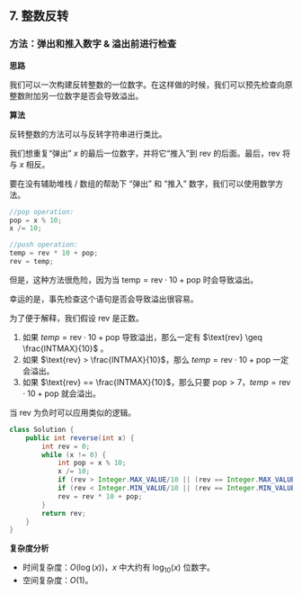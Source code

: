 ## 7. 整数反转

### 方法：弹出和推入数字 & 溢出前进行检查

**思路**

我们可以一次构建反转整数的一位数字。在这样做的时候，我们可以预先检查向原整数附加另一位数字是否会导致溢出。

**算法**

反转整数的方法可以与反转字符串进行类比。

我们想重复“弹出” $x$ 的最后一位数字，并将它“推入”到 $\text{rev}$ 的后面。最后，$\text{rev}$ 将与 $x$ 相反。

要在没有辅助堆栈 / 数组的帮助下 “弹出” 和 “推入” 数字，我们可以使用数学方法。

```java
//pop operation:
pop = x % 10;
x /= 10;

//push operation:
temp = rev * 10 + pop;
rev = temp;
```

但是，这种方法很危险，因为当 $\text{temp} = \text{rev} \cdot 10 + \text{pop}$ 时会导致溢出。

幸运的是，事先检查这个语句是否会导致溢出很容易。

为了便于解释，我们假设 $\text{rev}$ 是正数。

1. 如果 $temp = \text{rev} \cdot 10 + \text{pop}$ 导致溢出，那么一定有 $\text{rev} \geq \frac{INTMAX}{10}$ 。
2. 如果 $\text{rev} > \frac{INTMAX}{10}$，那么 $temp = \text{rev} \cdot 10 + \text{pop}$ 一定会溢出。
3. 如果 $\text{rev} == \frac{INTMAX}{10}$，那么只要 $\text{pop} > 7$，$temp = \text{rev} \cdot 10 + \text{pop}$ 就会溢出。

当 $\text{rev}$ 为负时可以应用类似的逻辑。

```java
class Solution {
    public int reverse(int x) {
        int rev = 0;
        while (x != 0) {
            int pop = x % 10;
            x /= 10;
            if (rev > Integer.MAX_VALUE/10 || (rev == Integer.MAX_VALUE / 10 && pop > 7)) return 0;
            if (rev < Integer.MIN_VALUE/10 || (rev == Integer.MIN_VALUE / 10 && pop < -8)) return 0;
            rev = rev * 10 + pop;
        }
        return rev;
    }
}
```

**复杂度分析**

* 时间复杂度：$O(\log(x))$，$x$ 中大约有 $\log_{10}(x)$ 位数字。
* 空间复杂度：$O(1)$。
